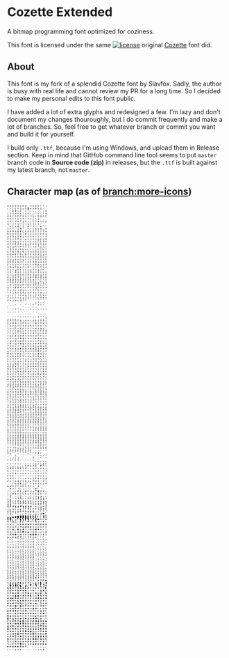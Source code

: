 # Cozette Extended

A bitmap programming font optimized for coziness.

This font is licensed under the same [![license](https://img.shields.io/github/license/slavfox/Cozette?style=flat-square)](https://github.com/slavfox/Cozette/blob/master/LICENSE) original [Cozette](https://github.com/slavfox/Cozette) font did.

## About

This font is my fork of a splendid Cozette font by Slavfox. Sadly, the author
is busy with real life and cannot review my PR for a long time. So I decided
to make my personal edits to this font public.

I have added a lot of extra glyphs and redesigned a few. I'm lazy and don't
document my changes thouroughly, but I do commit frequently and make a lot of
branches. So, feel free to get whatever branch or commit you want and build it
for yourself.

I build only `.ttf`, because I'm using Windows, and upload them in Release
section. Keep in mind that GitHub command line tool seems to put `master`
branch code in **Source code (zip)** in releases, but the `.ttf` is built
against my latest branch, not `master`.

## Character map (as of [branch:more-icons](https://github.com/cpkio/Cozette/tree/more-icons))

![Character map](./img/showcase.png)
